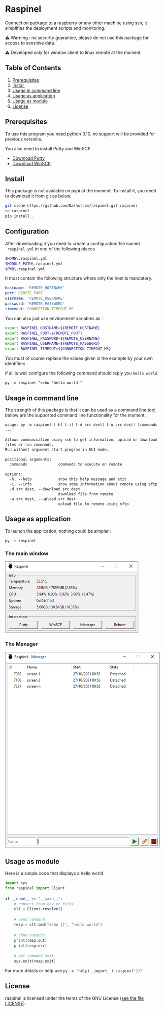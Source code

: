 # Raspinel

Connection package to a raspberry or any other machine using ssh,
it simplifies the deployment scripts and monitoring.

⚠️ Warning : no security guarantee, please do not use this package for access to sensitive data.

⚠️ Developed only for window client to linux remote at the moment

## Table of Contents
1. [Prerequisites](#prerequisites)
2. [Install](#install)
3. [Usage in command line](#usage-in-command-line)
4. [Usage as application](#usage-as-application)
4. [Usage as module](#usage-as-module)
4. [License](#license)

## Prerequisites

To use this program you need python 3.10, no support will be provided for previous versions.


You also need to install Putty and WinSCP
- [Download Putty](https://www.chiark.greenend.org.uk/~sgtatham/putty/latest.html)
- [Download WinSCP](https://winscp.net/eng/download.php)

## Install

This package is not available on pypi at the moment.
To install it, you need to download it from git as below.

```sh
git clone https://github.com/Dashstrom/raspinel.git raspinel
cd raspinel
pip install .
```

## Configuration
After downloading it you need to create a configuration file named `.raspinel.yml` in one of the following places
```sh
$HOME\.raspinel.yml
$MODULE_PATH\.raspinel.yml
$PWD\.raspinel.yml
```

It must contain the following structure where only the host is mandatory.
```yml
hostname: 'REMOTE_HOSTNAME'
port: REMOTE_PORT
username: 'REMOTE_USERNAME'
password: 'REMOTE_PASSWORD'
timemout: CONNECTION_TIMEOUT_MS
```

You can also just use environment variables as :
```sh
export RASPINEL_HOSTNAME=${REMOTE_HOSTNAME}
export RASPINEL_PORT=${REMOTE_PORT}
export RASPINEL_PASSWORD=${REMOTE_USERNAME}
export RASPINEL_USERNAME=${REMOTE_PASSWORD}
export RASPINEL_TIMEOUT=${CONNECTION_TIMEOUT_MS}
```

You must of course replace the values given in the example by your own identifiers.

if all is well configure the following command should reply you `hello world`.
```
py -m raspinel "echo 'hello world'"
```
## Usage in command line

The strength of this package is that it can be used as a command line tool,
bellow are the supported command line functionality for the moment.
```
usage: py -m raspinel [-h] [-i] [-d src dest] [-u src dest] [commands ...]

Allows communication using ssh to get information, upload or download files or run commands.
Run without argument start program in GUI mode.

positional arguments:
  commands              commands to execute on remote

options:
  -h, --help            show this help message and exit
  -i, --info            show some information about remote using sftp
  -d src dest, --download src dest
                        download file from remote
  -u src dest, --upload src dest
                        upload file to remote using sftp
```


## Usage as application
To launch the application, nothing could be simpler : 
```sh
py -m raspinel
```

### The main window

![Image of Raspinel - Main Window](https://raw.githubusercontent.com/Dashstrom/raspinel/main/images/capture.png)


### The Manager

![Image of Raspinel - Manager](https://raw.githubusercontent.com/Dashstrom/raspinel/main/images/manager.png)



## Usage as module

Here is a simple code that displays a hello world
```python
import sys
from raspinel import Client

if __name__ == "__main__":
    # connect from env or files
    clt = Client.resolve()
    
    # send command
    resp = clt.cmd("echo {}", "hello world")
    
    # show outputs
    print(resp.out)
    print(resp.err)
    
    # get command exit
    sys.exit(resp.exit)
```

For more details or help use `py -c "help(__import__('raspinel'))"`

## License

raspinel is licensed under the terms of the GNU License ([see the file LICENSE](https://github.com/Dashstrom/raspinel/blob/main/LICENSE)).